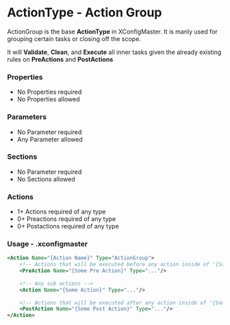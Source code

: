 # ActionType - Action Group
ActionGroup is the base **ActionType** in XConfigMaster. It is manly used for grouping certain tasks or closing off the scope. 

It will **Validate**, **Clean**, and **Execute** all inner tasks given the already existing rules on **PreActions** and **PostActions**

### Properties 
- No Properties required
- No Properties allowed

### Parameters 
- No Parameter required
- Any Parameter allowed

### Sections 
- No Parameter required
- No Sections allowed

### Actions 
- 1+ Actions required of any type
- 0+ Preactions required of any type
- 0+ Postactions required of any type
### Usage - .xconfigmaster
```XML
<Action Name="{Action Name}" Type="ActionGroup">
    <!-- Actions that will be executed before any action inside of '{Some Action}' are executed -->
    <PreAction Name="{Some Pre Action}" Type="..."/>
    
    <!-- Any sub actions -->
    <Action Name="{Some Action}" Type="..."/>
    
    <!-- Actions that will be executed after any action inside of '{Some Action}' are executed -->
    <PostAction Name="{Some Post Action}" Type="..."/>
</Action>
```
